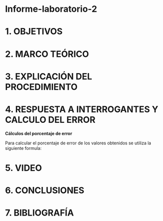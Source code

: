 # Informe-laboratorio-2

# 1. OBJETIVOS

# 2. MARCO TEÓRICO

# 3. EXPLICACIÓN DEL PROCEDIMIENTO




# 4. RESPUESTA A INTERROGANTES Y CALCULO DEL ERROR
 
 **Cálculos del porcentaje de error**

Para calcular el porcentaje de error de los valores obtenidos se utiliza la siguiente formula:

# 5. VIDEO

# 6. CONCLUSIONES

# 7. BIBLIOGRAFÍA
